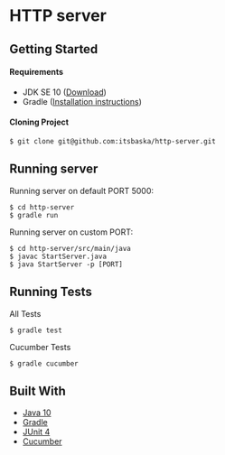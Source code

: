 # HTTP server


## Getting Started

#### Requirements

* JDK SE 10 ([Download](http://www.oracle.com/technetwork/java/javase/downloads/jdk10-downloads-4416644.html))
* Gradle ([Installation instructions](https://gradle.org/install/))

#### Cloning Project

```
$ git clone git@github.com:itsbaska/http-server.git
```

## Running server

Running server on default PORT 5000:
```
$ cd http-server
$ gradle run
```

Running server on custom PORT:
```
$ cd http-server/src/main/java
$ javac StartServer.java
$ java StartServer -p [PORT]
```
## Running Tests
All Tests
```
$ gradle test
```

Cucumber Tests
```
$ gradle cucumber
```

## Built With

* [Java 10](http://www.oracle.com/technetwork/java/javase/downloads/jdk10-downloads-4416644.html)
* [Gradle](https://gradle.org//)
* [JUnit 4](https://junit.org/junit4/)
* [Cucumber](https://cucumber.io)
